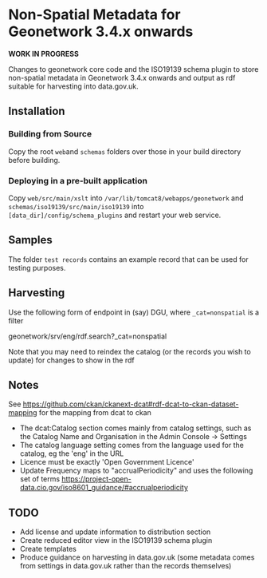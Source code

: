 # Non-Spatial Metadata for Geonetwork 3.4.x onwards

**WORK IN PROGRESS**

Changes to geonetwork core code and the ISO19139 schema plugin to store non-spatial metadata in Geonetwork 3.4.x onwards and output as rdf suitable for harvesting into data.gov.uk.

## Installation

### Building from Source

Copy the root `web`and `schemas` folders over those in your build directory before building.

### Deploying in a pre-built application

Copy `web/src/main/xslt` into `/var/lib/tomcat8/webapps/geonetwork` and `schemas/iso19139/src/main/iso19139` into `[data_dir]/config/schema_plugins` and restart your web service.

## Samples

The folder `test records` contains an example record that can be used for testing purposes.

## Harvesting

Use the following form of endpoint in (say) DGU, where `_cat=nonspatial` is a filter

geonetwork/srv/eng/rdf.search?_cat=nonspatial

Note that you may need to reindex the catalog (or the records you wish to update) for changes to show in the rdf

## Notes

See https://github.com/ckan/ckanext-dcat#rdf-dcat-to-ckan-dataset-mapping for the mapping from dcat to ckan

* The dcat:Catalog section comes mainly from catalog settings, such as the Catalog Name and Organisation in the Admin Console -> Settings
* The catalog language setting comes from the language used for the catalog, eg the 'eng' in the URL
* Licence must be exactly 'Open Government Licence'
* Update Frequency maps to "accrualPeriodicity" and uses the following set of terms https://project-open-data.cio.gov/iso8601_guidance/#accrualperiodicity

## TODO

* Add license and update information to distribution section
* Create reduced editor view in the ISO19139 schema plugin
* Create templates
* Produce guidance on harvesting in data.gov.uk (some metadata comes from settings in data.gov.uk rather than the records themselves)


